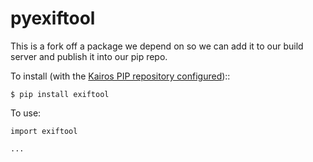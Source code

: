 # pyexiftool

This is a fork off a package we depend on so we can add it to our build server and publish it into our pip repo.

To install (with the [Kairos PIP repository configured](https://kairosaerospace.atlassian.net/wiki/display/WIKI/Using+the+Kairos+PIP+repository))::
````
$ pip install exiftool
````

To use:
````
import exiftool

...
````
